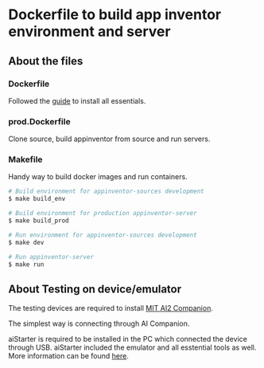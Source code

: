 # Dockerfile to build app inventor environment and server

## About the files

### Dockerfile
Followed the [guide](https://github.com/mit-cml/appinventor-sources#setup-instructions-manual) to install all essentials.

### prod.Dockerfile
Clone source, build appinventor from source and run servers.

### Makefile
Handy way to build docker images and run containers.
```bash
# Build environment for appinventor-sources development
$ make build_env

# Build environment for production appinventor-server 
$ make build_prod

# Run environment for appinventor-sources development
$ make dev

# Run appinventor-server 
$ make run
```

## About Testing on device/emulator
The testing devices are required to install [MIT AI2 Companion](https://play.google.com/store/apps/details?id=edu.mit.appinventor.aicompanion3).

The simplest way is connecting through AI Companion.

aiStarter is required to be installed in the PC which connected the device through USB. aiStarter included the emulator and all esstential tools as well. More information can be found [here](https://appinventor.mit.edu/explore/ai2/setup).

